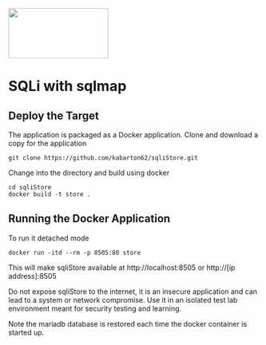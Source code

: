 <img src="https://www.tamusa.edu/brandguide/jpeglogos/tamusa_final_logo_bw1.jpg" width="200" height="100"> 

# SQLi with sqlmap

## Deploy the Target

The application is packaged as a Docker application. Clone and download a copy for the application

    git clone https://github.com/kabarton62/sqliStore.git

Change into the directory and build using docker

    cd sqliStore
    docker build -t store .

## Running the Docker Application

To run it detached mode

    docker run -itd --rm -p 8505:80 store

This will make sqliStore available at http://localhost:8505 or http://[ip address]:8505

Do not expose sqliStore to the internet, it is an insecure application and can lead to a system or network compromise. 
Use it in an isolated test lab environment meant for security testing and learning. 
 
Note the mariadb database is restored each time the docker container is started up.     
